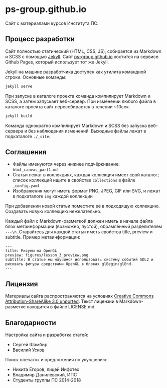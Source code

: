 ps-group.github.io
===========================================================

Сайт с материалами курсов Института ПС.

Процесс разработки
------------------

Сайт полностью статический (HTML, CSS, JS), собирается из Markdown и SCSS с помощью [Jekyll](http://jekyllrb.com/). Сайт [ps-group.github.io](ps-group.github.io) хостится на сервисе Github Pages, который использует тот же Jekyll.

Jekyll на машине разработчика доступен как утилита командной строки. Основные команды:

```rb
jekyll serve
```

При запуске в каталоге проекта команда компилирует Markdown и SCSS, а затем запускает веб-сервер. При изменении любого файла в каталоге проекта сайт пересобирается в течении ~10сек.

```rb
jekyll build
```

Команда однократно компилирует Markdown и SCSS без запуска веб-сервера и без наблюдения изменений. Выходные файлы лежат в подкаталоге `./_site`.

Соглашения
----------

- Файлы именуются через нижнее подчёркивание: `html_canvas_part1.md`
- Статьи лежат в коллекциях, каждая коллекция имеет свой каталог; список коллекций ищите в свойстве `collections` в файле `_config.yaml`
- Изображения могут иметь формат PNG, JPEG, GIF или SVG, и лежат в подкаталоге `img` каждой коллекции

При добавлении новой статьи поместите её в подходящую коллекцию. Создавать новую коллекцию нежелательно.

Каждый файл с Markdown-разметкой должен иметь в начале файла блок метаинформации (возможно, пустой), обрамлённый разделителем `---\n`. Старайтесь для каждой статьи иметь свойства title, preview и subtitle. Пример метаинформации:

```
---
title: Рисуем на OpenGL
preview: figures/lesson_3_preview.png
subtitle: В статье мы научимся использовать систему событий SDL2 и рисовать фигуры средствами OpenGL в блоках glBegin/glEnd.
---
```

Лицензия
--------

Материалы сайта распространяются на условиях [Creative Commons Attribution-ShareAlike 3.0 unported](https://creativecommons.org/licenses/by-sa/3.0/deed.ru). Текст лицензии в Markdown-разметке находится в файле LICENSE.md.

Благодарности
-------------

Настройка сайта и разработка статей:

- Сергей Шамбир
- Василий Усков

Поиск опечаток и предложения по улучшению:

- Никита Егоров, лицей Инфотех
- Владимир Данилевский, ИПС
- Студенты группы ПС 2014-2018
